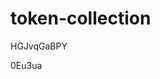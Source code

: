 # token-collection
































































HGJvqGaBPY







0Eu3ua
